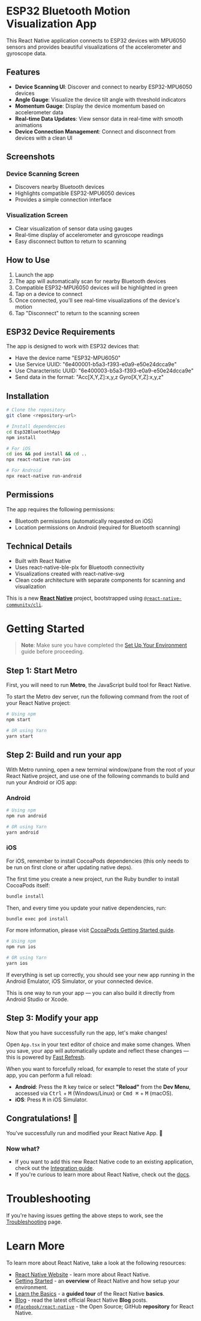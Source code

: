# ESP32 Bluetooth Motion Visualization App

This React Native application connects to ESP32 devices with MPU6050 sensors and provides beautiful visualizations of the accelerometer and gyroscope data.

## Features

- **Device Scanning UI**: Discover and connect to nearby ESP32-MPU6050 devices
- **Angle Gauge**: Visualize the device tilt angle with threshold indicators
- **Momentum Gauge**: Display the device momentum based on accelerometer data
- **Real-time Data Updates**: View sensor data in real-time with smooth animations
- **Device Connection Management**: Connect and disconnect from devices with a clean UI

## Screenshots

### Device Scanning Screen
- Discovers nearby Bluetooth devices
- Highlights compatible ESP32-MPU6050 devices
- Provides a simple connection interface

### Visualization Screen
- Clear visualization of sensor data using gauges
- Real-time display of accelerometer and gyroscope readings
- Easy disconnect button to return to scanning

## How to Use

1. Launch the app
2. The app will automatically scan for nearby Bluetooth devices
3. Compatible ESP32-MPU6050 devices will be highlighted in green
4. Tap on a device to connect
5. Once connected, you'll see real-time visualizations of the device's motion
6. Tap "Disconnect" to return to the scanning screen

## ESP32 Device Requirements

The app is designed to work with ESP32 devices that:
- Have the device name "ESP32-MPU6050"
- Use Service UUID: "6e400001-b5a3-f393-e0a9-e50e24dcca9e"
- Use Characteristic UUID: "6e400003-b5a3-f393-e0a9-e50e24dcca9e"
- Send data in the format: "Acc[X,Y,Z]:x,y,z Gyro[X,Y,Z]:x,y,z"

## Installation

```bash
# Clone the repository
git clone <repository-url>

# Install dependencies
cd Esp32BluetoothApp
npm install

# For iOS
cd ios && pod install && cd ..
npx react-native run-ios

# For Android
npx react-native run-android
```

## Permissions

The app requires the following permissions:
- Bluetooth permissions (automatically requested on iOS)
- Location permissions on Android (required for Bluetooth scanning)

## Technical Details

- Built with React Native
- Uses react-native-ble-plx for Bluetooth connectivity
- Visualizations created with react-native-svg
- Clean code architecture with separate components for scanning and visualization

This is a new [**React Native**](https://reactnative.dev) project, bootstrapped using [`@react-native-community/cli`](https://github.com/react-native-community/cli).

# Getting Started

> **Note**: Make sure you have completed the [Set Up Your Environment](https://reactnative.dev/docs/set-up-your-environment) guide before proceeding.

## Step 1: Start Metro

First, you will need to run **Metro**, the JavaScript build tool for React Native.

To start the Metro dev server, run the following command from the root of your React Native project:

```sh
# Using npm
npm start

# OR using Yarn
yarn start
```

## Step 2: Build and run your app

With Metro running, open a new terminal window/pane from the root of your React Native project, and use one of the following commands to build and run your Android or iOS app:

### Android

```sh
# Using npm
npm run android

# OR using Yarn
yarn android
```

### iOS

For iOS, remember to install CocoaPods dependencies (this only needs to be run on first clone or after updating native deps).

The first time you create a new project, run the Ruby bundler to install CocoaPods itself:

```sh
bundle install
```

Then, and every time you update your native dependencies, run:

```sh
bundle exec pod install
```

For more information, please visit [CocoaPods Getting Started guide](https://guides.cocoapods.org/using/getting-started.html).

```sh
# Using npm
npm run ios

# OR using Yarn
yarn ios
```

If everything is set up correctly, you should see your new app running in the Android Emulator, iOS Simulator, or your connected device.

This is one way to run your app — you can also build it directly from Android Studio or Xcode.

## Step 3: Modify your app

Now that you have successfully run the app, let's make changes!

Open `App.tsx` in your text editor of choice and make some changes. When you save, your app will automatically update and reflect these changes — this is powered by [Fast Refresh](https://reactnative.dev/docs/fast-refresh).

When you want to forcefully reload, for example to reset the state of your app, you can perform a full reload:

- **Android**: Press the <kbd>R</kbd> key twice or select **"Reload"** from the **Dev Menu**, accessed via <kbd>Ctrl</kbd> + <kbd>M</kbd> (Windows/Linux) or <kbd>Cmd ⌘</kbd> + <kbd>M</kbd> (macOS).
- **iOS**: Press <kbd>R</kbd> in iOS Simulator.

## Congratulations! :tada:

You've successfully run and modified your React Native App. :partying_face:

### Now what?

- If you want to add this new React Native code to an existing application, check out the [Integration guide](https://reactnative.dev/docs/integration-with-existing-apps).
- If you're curious to learn more about React Native, check out the [docs](https://reactnative.dev/docs/getting-started).

# Troubleshooting

If you're having issues getting the above steps to work, see the [Troubleshooting](https://reactnative.dev/docs/troubleshooting) page.

# Learn More

To learn more about React Native, take a look at the following resources:

- [React Native Website](https://reactnative.dev) - learn more about React Native.
- [Getting Started](https://reactnative.dev/docs/environment-setup) - an **overview** of React Native and how setup your environment.
- [Learn the Basics](https://reactnative.dev/docs/getting-started) - a **guided tour** of the React Native **basics**.
- [Blog](https://reactnative.dev/blog) - read the latest official React Native **Blog** posts.
- [`@facebook/react-native`](https://github.com/facebook/react-native) - the Open Source; GitHub **repository** for React Native.
